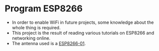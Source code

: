 # Program ESP8266

- In order to enable WiFi in future projects, some knowledge about the whole thing is required.
- This project is the result of reading various tutorials on ESP8266 and networking online. 
- The antenna used is a [ESP8266-01](https://www.ebay.com/itm/Nouvell-Version-1M-Flash-ESP8266-ESP-01-WIFI-Module-Sans-Fil-Transceiver-Arduino/262813749803?hash=item3d30eb922b:g:CDkAAOSwux5YMDcY).

